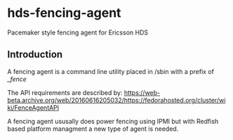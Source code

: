 # hds-fencing-agent
Pacemaker style fencing agent for Ericsson HDS 

## Introduction

A fencing agent is a command line utility placed in /sbin with a prefix of *_fence*

The API requirements are described by:
https://web-beta.archive.org/web/20160616205032/https://fedorahosted.org/cluster/wiki/FenceAgentAPI

A fencing agent ususally does power fencing using IPMI but with Redfish based platform managment a new type of agent is needed.

